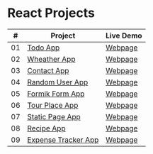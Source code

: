 # React Projects

|  #  | Project                                                                                 | Live Demo                                                           |
| :-: | --------------------------------------------------------------------------------------- | ------------------------------------------------------------------- |
| 01  | [Todo App](https://github.com/kadirzkaya/todo-app-react)                            | [Webpage](https://kadirzkaya.github.io/todo-app-react/)              |
| 02  | [Wheather App](https://github.com/kadirzkaya/wheather-app-react)                    | [Webpage](https://kadirzkaya.github.io/wheather-app-react/)              |
| 03  | [Contact App](https://github.com/kadirzkaya/React-Contact-App)                      | [Webpage](https://kadirzkaya.github.io/React-Contact-App/)              |
| 04  | [Random User App](https://github.com/kadirzkaya/React-Random-User-App)              | [Webpage](https://kadirzkaya.github.io/React-Random-User-App/)              |
| 05  | [Formik Form App](https://github.com/kadirzkaya/React-Formik-Form-App)              | [Webpage](https://kadirzkaya.github.io/React-Formik-Form-App/)              |
| 06  | [Tour Place App](https://github.com/kadirzkaya/React-Tour-Places-App)               | [Webpage](https://kadirzkaya.github.io/React-Tour-Places-App/)              |
| 07  | [Static Page App](https://github.com/kadirzkaya/React-Static-Page-App)              | [Webpage](https://kadirzkaya.github.io/React-Static-Page-App/)              |
| 08  | [Recipe App](https://github.com/kadirzkaya/React-Recipe-App)                        | [Webpage](https://kadirzkaya.github.io/React-Recipe-App/)              |
| 09  | [Expense Tracker App](https://github.com/kadirzkaya/React-Expense-Tracker-App)      | [Webpage](https://kadirzkaya.github.io/React-Expense-Tracker-App/)              |



